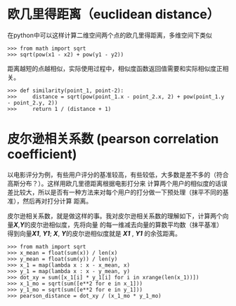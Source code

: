 # 欧几里得距离（euclidean distance）

在python中可以这样计算二维空间两个点的欧几里得距离，多维空间下类似
    
    >>> from math import sqrt
    >>> sqrt(pow(x1 - x2) + pow(y1 - y2))
    
距离越短的点越相似，实际使用过程中，相似度函数返回值需要和实际相似度正相关。 
   
    >>> def similarity(point_1, point-2):
    >>>     distance = sqrt(pow(point_1.x - point_2.x, 2) + pow(point_1.y - point_2.y, 2))
    >>>     return 1 / (distance + 1)

# 皮尔逊相关系数 (pearson correlation coefficient)

以电影评分为例，有些用户评分的基准较高，有些较低，大多数是差不多的（符合高斯分布？）。这样用欧几里德距离根据电影打分来
计算两个用户的相似度的话误差比较大，所以是否有一种方法来对每个用户的打分做一下预处理（抹平不同的基准），然后再对打分计算
距离。

皮尔逊相关系数，就是做这样的事。我对皮尔逊相关系数的理解如下，计算两个向量***X***,***Y***的皮尔逊相似度，先将向量
的每一维减去向量的算数平均数（抹平基准）得到向量***X1***, ***Y1***; ***X***, ***Y***的皮尔逊相似度就是 ***X1*** ,
***Y1*** 的余弦距离。
    
    >>> from math import sqrt
    >>> x_mean = float(sum(x)) / len(x)
    >>> y_mean = float(sum(y)) / len(y)
    >>> x_1 = map(lambda x : x - x_mean, x)
    >>> y_1 = map(lambda x : x - y_mean, y)
    >>> dot_xy = sum([x_1[i] * y_1[i] for i in xrange(len(x_1))])
    >>> x_1_mo = sqrt(sum([e**2 for e in x_1]))
    >>> y_1_mo = sqrt(sum([e**2 for e in y_1]))
    >>> pearson_distance = dot_xy / (x_1_mo * y_1_mo)
     
